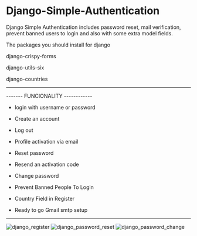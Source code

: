 # Django-Simple-Authentication
Django Simple Authentication includes password reset, mail verification, prevent banned users to login and also with some extra model fields.

The packages you should install for django 

django-crispy-forms

django-utils-six

django-countries

---------------------------------------------

-------  FUNCIONALITY ------------

- login with  username or password

- Create an account

- Log out

- Profile activation via email

- Reset password

- Resend an activation code

- Change password

- Prevent Banned People To Login

- Country Field in Register

- Ready to go Gmail smtp setup

-------------------------------

![django_register](https://user-images.githubusercontent.com/80206446/130806065-ccddfaf5-fd5e-4ac9-a66c-32329680a558.jpg)
![django_password_reset](https://user-images.githubusercontent.com/80206446/130806262-4c4fca91-e77b-4533-b1aa-064f814452d1.jpg)
![django_password_change](https://user-images.githubusercontent.com/80206446/130806473-9d06502d-7c01-43e9-a824-4f324f385745.jpg)
